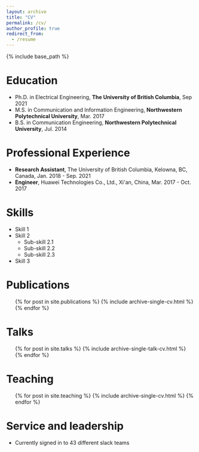 ```yaml
---
layout: archive
title: "CV"
permalink: /cv/
author_profile: true
redirect_from:
  - /resume
---
```


{% include base_path %}

Education
======
* Ph.D. in Electrical Engineering, **The University of British Columbia**, Sep 2021
* M.S. in Communication and Information Engineering, **Northwestern Polytechnical University**, Mar. 2017
* B.S. in Communication Engineering, **Northwestern Polytechnical University**, Jul. 2014

Professional Experience
======
* **Research Assistant**, The University of British Columbia, Kelowna, BC, Canada, Jan. 2018 - Sep. 2021
* **Engineer**, Huawei Technologies Co., Ltd., Xi'an, China, Mar. 2017 - Oct. 2017
  
Skills
======
* Skill 1
* Skill 2
  * Sub-skill 2.1
  * Sub-skill 2.2
  * Sub-skill 2.3
* Skill 3

Publications
======
  <ul>{% for post in site.publications %}
    {% include archive-single-cv.html %}
  {% endfor %}</ul>
  
Talks
======
  <ul>{% for post in site.talks %}
    {% include archive-single-talk-cv.html %}
  {% endfor %}</ul>
  
Teaching
======
  <ul>{% for post in site.teaching %}
    {% include archive-single-cv.html %}
  {% endfor %}</ul>
  
Service and leadership
======
* Currently signed in to 43 different slack teams
